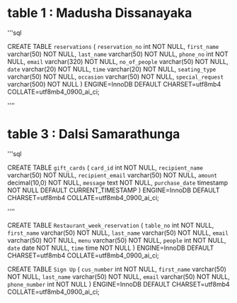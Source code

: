 
# table 1 : Madusha Dissanayaka

'''sql

CREATE TABLE `reservations` (
  `reservation_no` int NOT NULL,
  `first_name` varchar(50) NOT NULL,
  `last_name` varchar(50) NOT NULL,
  `phone_no` int NOT NULL,
  `email` varchar(320) NOT NULL,
  `no_of_people` varchar(50) NOT NULL,
  `date` varchar(20) NOT NULL,
  `time` varchar(20) NOT NULL,
  `seating_type` varchar(50) NOT NULL,
  `occasion` varchar(50) NOT NULL,
  `special_request` varchar(500) NOT NULL
) ENGINE=InnoDB DEFAULT CHARSET=utf8mb4 COLLATE=utf8mb4_0900_ai_ci;

''''

# table 3 : Dalsi Samarathunga

'''sql

CREATE TABLE `gift_cards` (
  `card_id` int NOT NULL,
  `recipient_name` varchar(50) NOT NULL,
  `recipient_email` varchar(50) NOT NULL,
  `amount` decimal(10,0) NOT NULL,
  `message` text NOT NULL,
  `purchase_date` timestamp NOT NULL DEFAULT CURRENT_TIMESTAMP
) ENGINE=InnoDB DEFAULT CHARSET=utf8mb4 COLLATE=utf8mb4_0900_ai_ci;

''''



CREATE TABLE `Restaurant_week_reservation` (
  `table_no` int NOT NULL,
  `first_name` varchar(50) NOT NULL,
  `last_name` varchar(50) NOT NULL,
  `email` varchar(50) NOT NULL,
  `menu` varchar(50) NOT NULL,
  `people` int NOT NULL,
  `date` date NOT NULL,
  `time` time NOT NULL
) ENGINE=InnoDB DEFAULT CHARSET=utf8mb4 COLLATE=utf8mb4_0900_ai_ci;




CREATE TABLE `Sign Up` (
  `cus_number` int NOT NULL,
  `first_name` varchar(50) NOT NULL,
  `last_name` varchar(50) NOT NULL,
  `email` varchar(50) NOT NULL,
  `phone_number` int NOT NULL
) ENGINE=InnoDB DEFAULT CHARSET=utf8mb4 COLLATE=utf8mb4_0900_ai_ci;
